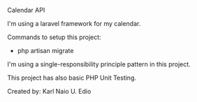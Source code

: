 <p>
    Calendar API
</p>
<p>
    I'm using a laravel framework for my calendar.
</p>
<p>
    Commands to setup this project:
    <ul>
        <li>
            php artisan migrate
        </li>
    </ul>
</p>
<p>
    I'm using a single-responsibility principle pattern in this project.
</p>
<p>
    This project has also basic PHP Unit Testing.
</p>
<p>
    Created by: Karl Naio U. Edio
</p>